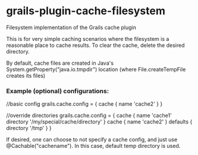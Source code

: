 grails-plugin-cache-filesystem
==============================

Filesystem implementation of the Grails cache plugin

This is for very simple caching scenarios where the filesystem is a reasonable place to cache results.  To clear the cache, delete the desired directory.

By default, cache files are created in Java's System.getProperty("java.io.tmpdir") location  (where File.createTempFile creates its files)

### Example (optional) configurations:

//basic config
grails.cache.config = {
    cache {
        name 'cache2'
    }
}

//override directories
grails.cache.config = {
    cache {
        name 'cache1'
        directory '/my/special/cache/directory'
    }
    cache {
        name 'cache2'
    }
    defaults {
        directory '/tmp'
    }
}

If desired, one can choose to not specify a cache config, and just use @Cachable("cachename").  In this case, default temp directory is used.
